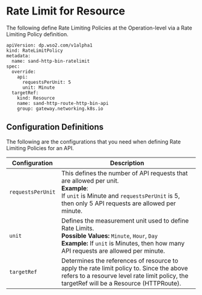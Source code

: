 # Rate Limit for Resource

The following define Rate Limiting Policies at the Operation-level via a Rate Limiting Policy definition.

```
apiVersion: dp.wso2.com/v1alpha1
kind: RateLimitPolicy
metadata:
  name: sand-http-bin-ratelimit
spec:
  override:
    api:
      requestsPerUnit: 5
      unit: Minute
  targetRef:
    kind: Resource
    name: sand-http-route-http-bin-api
    group: gateway.networking.k8s.io
```

## Configuration Definitions

The following are the configurations that you need when defining Rate Limiting Policies for an API.

<table>
<thead>
  <tr>
    <th><b>Configuration</b></th>
    <th><b>Description</b></th>
  </
</thead>
<tbody>
  <tr>
    <td><code>requestsPerUnit</code></td>
    <td>This defines the number of API requests that are allowed per unit.<br><b>Example</b>:<br> If <code>unit</code> is Minute and <code>requestsPerUnit</code> is 5, then only 5 API requests are allowed per minute.</td>
  </tr>
  <tr>
    <td><code>unit</code></td>
    <td>Defines the measurement unit used to define Rate Limits.<br><b>Possible Values:</b> <code>Minute</code>, <code>Hour</code>, <code>Day</code><br><b>Example:</b> If <code>unit</code> is Minutes, then how many API requests are allowed per minute.</td>
  </tr>
  <tr>
    <td><code>targetRef</code></td>
    <td>Determines the references of resource to apply the rate limit policy to. Since the above refers to a resourve level rate limit policy, the targetRef will be a Resource (HTTPRoute).</td>
  </tr>
</tbody>
</table>